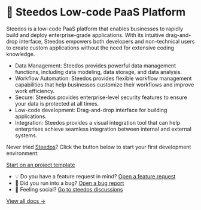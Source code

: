 # 👋 Steedos Low-code PaaS Platform

Steedos is a low-code PaaS platform that enables businesses to rapidly build and deploy enterprise-grade applications. With its intuitive drag-and-drop interface, Steedos empowers both developers and non-technical users to create custom applications without the need for extensive coding knowledge.

- Data Management: Steedos provides powerful data management functions, including data modeling, data storage, and data analysis.
- Workflow Automation: Steedos provides flexible workflow management capabilities that help businesses customize their workflows and improve work efficiency.
- Secure: Steedos provides enterprise-level security features to ensure your data is protected at all times.
- Low-code development: Drag-and-drop interface for building applications. 
- Integration: Steedos provides a visual integration tool that can help enterprises achieve seamless integration between internal and external systems.

Never tried [Steedos](https://docs.steedos.com/)? Click the button below to start your first development environment:

[Start on an project template](https://github.com/steedos/steedos-project-template)

* 💡 Do you have a feature request in mind? [Open a feature request](https://github.com/steedos/steedos-platform/issues/new?template=--feature-request.yml)
* 🐛 Did you run into a bug? [Open a bug report](https://github.com/steedos/steedos-platform/issues/new?template=--bug-report.yml)
* 🦩 Feeling social? [Go to steedos discussions](https://github.com/orgs/steedos/discussions)

[View all docs &rarr;](https://docs.steedos.com)
